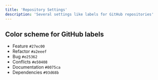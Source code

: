 ```yaml
---
title: 'Repository Settings'
description: 'Several settings like labels for GitHub repositories'
---
```


## Color scheme for GitHub labels

- <v-atoms-tag color="#27ec00" class="mb-1">Feature</v-atoms-tag> `#27ec00`
- <v-atoms-tag color="#a2eeef" class="mb-1">Refactor</v-atoms-tag> `#a2eeef`
- <v-atoms-tag color="#e25362" class="mb-1">Bug</v-atoms-tag> `#e25362`
- <v-atoms-tag color="#e50408" class="mb-1">Conflicts</v-atoms-tag> `#e50408`
- <v-atoms-tag color="#0075ca" class="mb-1">Documentation</v-atoms-tag> `#0075ca`
- <v-atoms-tag color="#93d68b" class="mb-1">Dependencies</v-atoms-tag> `#93d68b`
